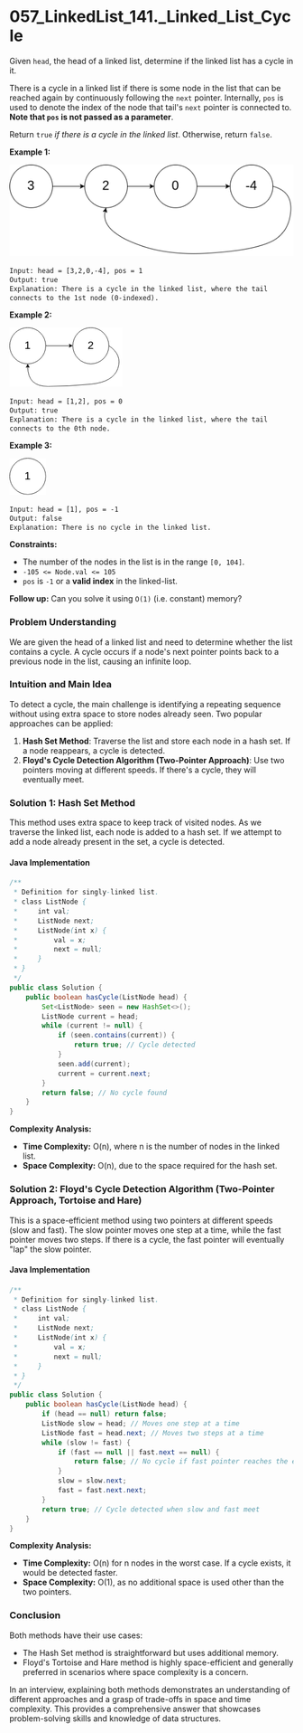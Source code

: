 # 057_LinkedList_141._Linked_List_Cycle

Given `head`, the head of a linked list, determine if the linked list has a cycle in it.

There is a cycle in a linked list if there is some node in the list that can be reached again by continuously following the `next` pointer. Internally, `pos` is used to denote the index of the node that tail's `next` pointer is connected to. **Note that `pos` is not passed as a parameter**.

Return `true` *if there is a cycle in the linked list*. Otherwise, return `false`.

 

**Example 1:**

![img](https://raw.githubusercontent.com/JedLee6/PublicPicBed/main/uPic/circularlinkedlist-20240520215444996.png)

```
Input: head = [3,2,0,-4], pos = 1
Output: true
Explanation: There is a cycle in the linked list, where the tail connects to the 1st node (0-indexed).
```

**Example 2:**

![img](https://raw.githubusercontent.com/JedLee6/PublicPicBed/main/uPic/circularlinkedlist_test2.png)

```
Input: head = [1,2], pos = 0
Output: true
Explanation: There is a cycle in the linked list, where the tail connects to the 0th node.
```

**Example 3:**

![img](https://raw.githubusercontent.com/JedLee6/PublicPicBed/main/uPic/circularlinkedlist_test3-20240520215448226.png)

```
Input: head = [1], pos = -1
Output: false
Explanation: There is no cycle in the linked list.
```

 

**Constraints:**

- The number of the nodes in the list is in the range `[0, 104]`.
- `-105 <= Node.val <= 105`
- `pos` is `-1` or a **valid index** in the linked-list.

 

**Follow up:** Can you solve it using `O(1)` (i.e. constant) memory?



### Problem Understanding
We are given the head of a linked list and need to determine whether the list contains a cycle. A cycle occurs if a node's next pointer points back to a previous node in the list, causing an infinite loop.

### Intuition and Main Idea
To detect a cycle, the main challenge is identifying a repeating sequence without using extra space to store nodes already seen. Two popular approaches can be applied:

1. **Hash Set Method**: Traverse the list and store each node in a hash set. If a node reappears, a cycle is detected.
2. **Floyd's Cycle Detection Algorithm (Two-Pointer Approach)**: Use two pointers moving at different speeds. If there's a cycle, they will eventually meet.

### Solution 1: Hash Set Method

This method uses extra space to keep track of visited nodes. As we traverse the linked list, each node is added to a hash set. If we attempt to add a node already present in the set, a cycle is detected.

#### Java Implementation
```java
/**
 * Definition for singly-linked list.
 * class ListNode {
 *     int val;
 *     ListNode next;
 *     ListNode(int x) {
 *         val = x;
 *         next = null;
 *     }
 * }
 */
public class Solution {
    public boolean hasCycle(ListNode head) {
        Set<ListNode> seen = new HashSet<>();
        ListNode current = head;
        while (current != null) {
            if (seen.contains(current)) {
                return true; // Cycle detected
            }
            seen.add(current);
            current = current.next;
        }
        return false; // No cycle found
    }
}
```
**Complexity Analysis:**
- **Time Complexity:** O(n), where n is the number of nodes in the linked list.
- **Space Complexity:** O(n), due to the space required for the hash set.

### Solution 2: Floyd's Cycle Detection Algorithm (Two-Pointer Approach, Tortoise and Hare)

This is a space-efficient method using two pointers at different speeds (slow and fast). The slow pointer moves one step at a time, while the fast pointer moves two steps. If there is a cycle, the fast pointer will eventually "lap" the slow pointer.

#### Java Implementation
```java
/**
 * Definition for singly-linked list.
 * class ListNode {
 *     int val;
 *     ListNode next;
 *     ListNode(int x) {
 *         val = x;
 *         next = null;
 *     }
 * }
 */
public class Solution {
    public boolean hasCycle(ListNode head) {
        if (head == null) return false;
        ListNode slow = head; // Moves one step at a time
        ListNode fast = head.next; // Moves two steps at a time
        while (slow != fast) {
            if (fast == null || fast.next == null) {
                return false; // No cycle if fast pointer reaches the end
            }
            slow = slow.next;
            fast = fast.next.next;
        }
        return true; // Cycle detected when slow and fast meet
    }
}
```
**Complexity Analysis:**
- **Time Complexity:** O(n) for n nodes in the worst case. If a cycle exists, it would be detected faster.
- **Space Complexity:** O(1), as no additional space is used other than the two pointers.

### Conclusion
Both methods have their use cases:
- The Hash Set method is straightforward but uses additional memory.
- Floyd's Tortoise and Hare method is highly space-efficient and generally preferred in scenarios where space complexity is a concern.

In an interview, explaining both methods demonstrates an understanding of different approaches and a grasp of trade-offs in space and time complexity. This provides a comprehensive answer that showcases problem-solving skills and knowledge of data structures.
